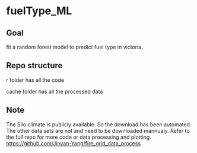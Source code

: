 # fuelType_ML

## Goal
fit a random forest model to predict fuel type in victoria.

## Repo structure
r folder has all the code

cache folder has all the processed data

## Note
The Silo climate is publicly available. So the download has been automated. 
The other data sets are not and need to be downloaded mannualy. 
Refer to the full repo for more code or data processing and plotting.
<https://github.com/Jinyan-Yang/fire_grid_data_process>

